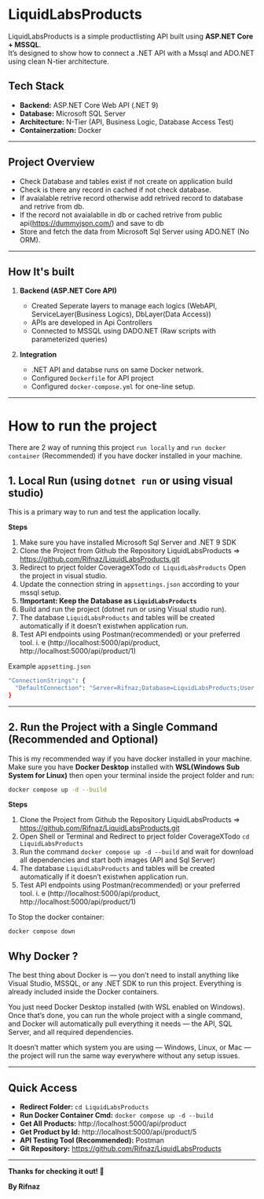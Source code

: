 # LiquidLabsProducts

LiquidLabsProducts is a simple productlisting API built using **ASP.NET Core + MSSQL**.  
It’s designed to show how to connect a .NET API with a Mssql and ADO.NET using clean N-tier architecture.

## Tech Stack

- **Backend:** ASP.NET Core Web API (.NET 9)
- **Database:** Microsoft SQL Server
- **Architecture:** N-Tier (API, Business Logic, Database Access Test)
- **Containerzation:** Docker

---

## Project Overview

- Check Database and tables exist if not create on application build
- Check is there any record in cached if not  check database.
- If avaialable retrive record otherwise add retrived record to database and retrive from db.
- If the record not avaialablle in db or cached retrive from public api(https://dummyjson.com/) and save to db
- Store and fetch the data from Microsoft Sql Server using ADO.NET (No ORM).

---

## How It's built

1. **Backend (ASP.NET Core API)**
   - Created Seperate layers to manage each logics (WebAPI, ServiceLayer(Business Logics), DbLayer(Data Access))
   - APIs are developed in Api Controllers
   - Connected to MSSQL using DADO.NET (Raw scripts with parameterized queries)
  
2. **Integration**
   - .NET API and databse runs on same Docker network.
   - Configured `Dockerfile` for API project
   - Configured `docker-compose.yml` for one-line setup.

---

# How to run the project

There are 2 way of running this project `run locally` and `run docker container` (Recommended) if you have docker installed in your machine.

## 1. Local Run (using `dotnet run` or using visual studio)

This is a primary way to run and test the application locally.

**Steps**

1. Make sure you have installed Microsoft Sql Server and .NET 9 SDK
3. Clone the Project from Github the Repository LiquidLabsProducts => https://github.com/Rifnaz/LiquidLabsProducts.git
4. Redirect to prject folder CoverageXTodo `cd LiquidLabsProducts` Open the project in visual studio.
5. Update the connection string in `appsettings.json` according to your mssql setup.
6. **!Important: Keep the Database as `LiquidLabsProducts`**
7. Build and run the project (dotnet run or using Visual studio run).
8. The database `LiquidLabsProducts` and tables will be created automatically if it doesn’t existwhen application run.
9. Test API endpoints using Postman(recommended) or your preferred tool. i. e (http://localhost:5000/api/product, http://localhost:5000/api/product/1)

Example `appsetting.json`
``` bash
"ConnectionStrings": {
  "DefaultConnection": "Server=Rifnaz;Database=LiquidLabsProducts;User Id=admin;Password=admin1234;Trusted_Connection=true;TrustServerCertificate=true;"
}
```

---

## 2. Run the Project with a Single Command (Recommended and Optional)

This is my recommended way if you have docker installed in your machine. Make sure you have **Docker Desktop** installed with **WSL(Windows Sub System for Linux)** then open your terminal inside the project folder and run:

```bash
docker compose up -d --build
```
**Steps**

1. Clone the Project from Github the Repository LiquidLabsProducts => https://github.com/Rifnaz/LiquidLabsProducts.git
2. Open Shell or Terminal and Redirect to prject folder CoverageXTodo `cd LiquidLabsProducts`
3. Run the command `docker compose up -d --build` and wait for download all dependencies and start both images (API and Sql Server)
4. The database `LiquidLabsProducts` and tables will be created automatically if it doesn’t existwhen application run.
5. Test API endpoints using Postman(recommended) or your preferred tool. i. e (http://localhost:5000/api/product, http://localhost:5000/api/product/1)

To Stop the docker container:
```bash
docker compose down
```

## Why Docker ? 

The best thing about Docker is — you don’t need to install anything like Visual Studio, MSSQL, or any .NET SDK to run this project.
Everything is already included inside the Docker containers.

You just need Docker Desktop installed (with WSL enabled on Windows).
Once that’s done, you can run the whole project with a single command, and Docker will automatically pull everything it needs — the API, SQL Server, and all required dependencies.

It doesn’t matter which system you are using — Windows, Linux, or Mac — the project will run the same way everywhere without any setup issues.

---

## Quick Access
- **Redirect Folder:** `cd LiquidLabsProducts`
- **Run Docker Container Cmd:** `docker compose up -d --build`
- **Get All Products:** http://localhost:5000/api/product
- **Get Product by Id:** http://localhost:5000/api/product/5
- **API Testing Tool (Recommended):** Postman
- **Git Repository:** https://github.com/Rifnaz/LiquidLabsProducts

---


**Thanks for checking it out! 🙌**

**By Rifnaz**
